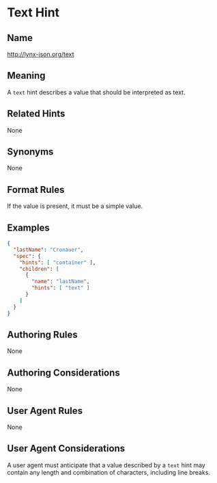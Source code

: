 # Text Hint

## Name

http://lynx-json.org/text

## Meaning

A `text` hint describes a value that should be interpreted as text.

## Related Hints

None

## Synonyms

None

## Format Rules

If the value is present, it must be a simple value.

## Examples

```json
{
  "lastName": "Cronauer",
  "spec": {
    "hints": [ "container" ],
    "children": [
      {
        "name": "lastName",
        "hints": [ "text" ]
      }
    ]
  }
}
```

## Authoring Rules

None

## Authoring Considerations

None

## User Agent Rules

None

## User Agent Considerations

A user agent must anticipate that a value described by a `text` hint may contain any length and combination of characters, including line breaks.
